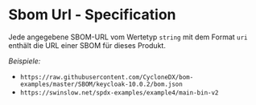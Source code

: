 # Sbom Url - Specification

Jede angegebene SBOM-URL vom Wertetyp `string` mit dem Format `uri` enthält die URL einer SBOM für dieses Produkt.

*Beispiele:*

* `https://raw.githubusercontent.com/CycloneDX/bom-examples/master/SBOM/keycloak-10.0.2/bom.json`
* `https://swinslow.net/spdx-examples/example4/main-bin-v2`
